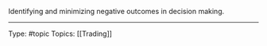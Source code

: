 Identifying and minimizing negative outcomes in decision making.
___
Type: #topic 
Topics: [[Trading]]

